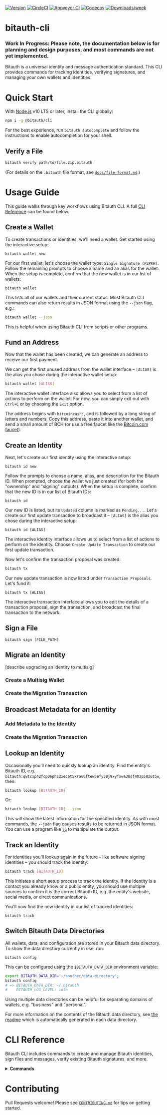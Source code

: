 [![Version](https://img.shields.io/npm/v/@bitauth/cli.svg)](https://npmjs.org/package/@bitauth/cli)
[![CircleCI](https://circleci.com/gh/bitauth/bitauth-cli/tree/master.svg?style=shield)](https://circleci.com/gh/bitauth/bitauth-cli/tree/master)
[![Appveyor CI](https://ci.appveyor.com/api/projects/status/github/bitauth/bitauth-cli?branch=master&svg=true)](https://ci.appveyor.com/project/bitauth/bitauth-cli/branch/master)
[![Codecov](https://codecov.io/gh/bitauth/bitauth-cli/branch/master/graph/badge.svg)](https://codecov.io/gh/bitauth/bitauth-cli)
[![Downloads/week](https://img.shields.io/npm/dw/bitauth-cli.svg)](https://npmjs.org/package/bitauth-cli)

# bitauth-cli

### Work In Progress: Please note, the documentation below is for planning and design purposes, and most commands are not yet implemented.

Bitauth is a universal identity and message authentication standard. This CLI provides commands for tracking identities, verifying signatures, and managing your own wallets and identities.

# Quick Start

With [Node.js](https://nodejs.org/en/download/) v10 LTS or later, install the CLI globally:

```sh
npm i -g @bitauth/cli
```

For the best experience, run `bitauth autocomplete` and follow the instructions to enable autocompletion for your shell.

## Verify a File

```sh
bitauth verify path/to/file.zip.bitauth
```

(For details on the `.bitauth` file format, see [`docs/file-format.md`](/docs/file-format.md).)

# Usage Guide

This guide walks through key workflows using Bitauth CLI. A full [CLI Reference](#cli-reference) can be found below.

## Create a Wallet

To create transactions or identities, we'll need a wallet. Get started using the interactive setup:

```
bitauth wallet new
```

<!-- Outline:
- What kind of wallet would you like to create? (new wallet types can be added with `bitauth template`)
- (if template takes arguments, request them here)
- (if ambiguous:) Which role will be performed by this wallet?
- Enter a name for this wallet: (used in CLI output, e.g. "Personal Wallet")
- Choose an alias for this wallet: (to refer to this wallet in CLI commands, e.g. "personal")

(if entity requires variables which aren't keys:)
  - How many addresses should be pre-generated?
  - Please provide a value for `variable_name`: (First sentence of variable description) Footer: The remaining portion of the variable description as a hint. (Followed by) Result: [computed in hex and disassembled] | Error: [BTL compilation error]

__**Wallet Data**__
Variable name:

(Print full CLI command with dim text:)
Creating wallet...
$ bitauth wallet:new "Personal Wallet" "personal" --template="m-of-n" --template-parameters="{m:2,n:2}" --entity="owner" --wallet-data="{wallet_var:'0x012345'}" --address-data="[{addr_var: '1'}, {addr_var: '2'}]"

New wallet "Personal Wallet" partially created at: $BITAUTH_DATA_DIR/wallets/personal

For details, run: `bitauth wallet personal`

--json: {
  path: '$BITAUTH_DATA_DIR/wallets/short-id',
  status: 'partial'
}
 -->

For our first wallet, let's choose the wallet type: `Single Signature (P2PKH)`. Follow the remaining prompts to choose a name and an alias for the wallet. When the setup is complete, confirm that the new wallet is in our list of wallets:

```
bitauth wallet
```

<!--

$ bitauth wallet
Use "bitauth wallet [ALIAS]" to start interactive mode, or --help for details.

**Bitauth Wallets**:
Alias       Name              Role (if any differ)     Balance       Refreshed (if any differ)
personal    Personal Wallet   Owner                    1.000 BCH     2020-2-27 12:00 PM EST
second      Another Wallet    Owner                    0.050 BCH
(if Refreshed column is hidden:)
Refreshed: 2020-2-27 12:00 PM EST

-->

This lists all of our wallets and their current status. Most Bitauth CLI commands can also return results in JSON format using the `--json` flag, e.g.:

```sh
bitauth wallet --json
```

<!--

{
  "wallets": [
    {"alias": "personal", "name": "Personal Wallet", "role": "Owner", "balance": "1.000 BCH", Refreshed: [Date]}
  ]
}

 -->

This is helpful when using Bitauth CLI from scripts or other programs.

## Fund an Address

Now that the wallet has been created, we can generate an address to receive our first payment.

We can get the first unused address from the wallet interface – `[ALIAS]` is the alias you chose during the interactive wallet setup:

```sh
bitauth wallet [ALIAS]
```

<!--
bold(Personal Wallet) (c.yellow("personal"))

list addresses

Commands:
- rename
- status (shown in interactive header)
- refresh
- address
- outputs
- listen

 -->

The interactive wallet interface also allows you to select from a list of actions to perform on the wallet. For now, you can simply exit out with `Ctrl+C` or by choosing the `Exit` option.

The address begins with `bitcoincash:`, and is followed by a long string of letters and numbers. Copy this address, paste it into another wallet, and send a small amount of BCH (or use a free faucet like the [Bitcoin.com faucet](https://free.bitcoin.com/)).

## Create an Identity

Next, let's create our first identity using the interactive setup:

```
bitauth id new
```

<!--
 - Enter a name for this Bitauth ID: (e.g. "Satoshi Nakamoto" or "Company Name")
   - warn if longer than 50 characters
 - Choose an alias for this Bitauth ID: (to refer to it in CLI commands, e.g. "me")
 - Enter a description for this identity: [placeholder: "Short bio or description for this identity"] (optional)
   - warn if longer than 100 characters
 - Would you like to broadcast this name and description on-chain? Make public / Don't share (by adding them to the public metadata for this identity)
 - Which wallet should hold the ownership output? (This wallet must sign to update the identity or change the signing output.)
 - Which wallet should hold the signing output? (This wallet may temporarily sign on behalf of the identity.)
 -->

Follow the prompts to choose a name, alias, and description for the Bitauth ID. When prompted, choose the wallet we just created (for both the "ownership" and "signing" outputs). When the setup is complete, confirm that the new ID is in our list of Bitauth IDs:

```
bitauth id
```

<!--
TODO: can we merge "track" into this?

example output:

Bitauth Identities
==================
Alias  Name               Wallet (/Ownership)    Signing (if any differ)    Updated
me     Jason Dreyzehner   Personal Wallet        Another Wallet             2020-2-27 12:00PM EST

 -->

Our new ID is listed, but its `Updated` column is marked as `Pending...`. Let's create our first update transaction to broadcast it – `[ALIAS]` is the alias you chose during the interactive setup:

```
bitauth id [ALIAS]
```

<!--
bold(Jason Dreyzehner) (c.yellow("me"))
Bitauth ID: [Pending first update] (later: `bitauth:qwtcxp42fcp06phz2xec6t5krau0ftew5efy50j9xyfxwa38df40zp58z6t5w`)
Comment: Short bio or description for this identity

Last Update: 2020-2-27 12:00PM EST (/ c.dim(never))
[Authhead TXID]

Current Status
==============
Ownership: c.dim(none)
Public Metadata: c.dim(none)

After Update
============
Ownership: Personal Wallet
Signing Output: Another Wallet (only shown if different than Ownership)
Public Metadata:
  Name: "Jason Dreyzehner"
  Comment: "Short bio or description for this identity"

**This identity has pending changes.**
Confirm the changes are correct, then create the update transaction.

- Create Update Transaction
---- (separator)
- Change Name, Alias, or Comment
  - (Display enquirer multi-input form)
  - (On confirm:) Would you like to update this identity's public metadata with these changes? (hint: The "name" and "comment" will be broadcasted on-chain.)
- Edit Public Metadata (hint: Metadata is shared via an OP_RETURN output using the Bitauth Key-Value Protocol.)
- Move Ownership Output (hint: This output must sign to create update transactions.)
- Move Signing Output (hint: This output can sign on behalf of the identity.)
- Exit (hint: You can also exit with Ctrl+C.)
 -->

The interactive identity interface allows us to select from a list of actions to perform on the identity. Choose `Create Update Transaction` to create our first update transaction.

<!--

doesn't have any options/interactivity – just creates the proposal. Change output set to the ownership output, dust amount set to the signing output.

$ bitauth id:update [ALIAS]
Update transaction proposal created for identity Jason Dreyzehner ("me").

Proposal ID: [uuid]
Alias: me-0

Use "bitauth tx me-0" to modify or broadcast.


--json: {
  "update": {
    "success": true,
    "proposal": "[ID]",
    "alias": "[ALIAS]"
  }
}

 -->

Now let's confirm the transaction proposal was created:

```sh
bitauth tx
```

<!--


flags:
filter by wallet: --wallet="ALIAS"
filter by identity: --id="ALIAS"
filter by address: --address="ADDR"
only proposals: --proposals
only history: --history
show both proposals and history: --proposals --history OR (neither flag)
limits to 20 items by default – no limit: --limit=0
--json should work as expected

● – signed
(? ◍ – partially signed , ○ – finalized, or:)
○ – partially signed

example output:

$ bitauth tx
Transaction Proposals                            ● signed   ○ partially signed
=====================
  Alias        Comment                                Created
○ me-0         Update TX for "Jason Dreyzehner"       2020-2-27 12:00PM EST

(if exists)
Transaction History
===================

 -->

Our new update transaction is now listed under `Transaction Proposals`. Let's fund it:

```
bitauth tx [ALIAS]
```

<!--

$ bitauth tx me-0
Transaction Proposal: me-0
Comment: Identity Update TX for "Jason Dreyzehner"
Created: 2020-2-27 12:00PM EST

Inputs: c.dim(none)

Outputs:
● 0: 0.001 BCH – Personal Wallet (:1)
  1: 0.001 BCH – Another Wallet (:1)
  2: 0 BCH – OP_RETURN (BKVP Metadata)
dim(● change output)

(blocking issues shown here:)
**This transaction has not been funded.** Add at least one input to continue.

- Edit Inputs/Outputs
---- (required/recommended actions shown above separator)
- Change Alias or Comment
- Export Proposal
- Import Updated Proposal
- Exit (hint: You can also exit with Ctrl+C.)


------------------
(Inputs which include Ownership Outputs from tracked identities:)

Inputs:
  0: 0.01 BCH – Personal Wallet (:1) → bold(Jason Dreyzehner ("me")), bold(Another Merged One ("another"))

(Warnings section – non-blocking issues)
Warnings:
  - This transaction proposal modifies the identity: Jason Dreyzehner ("me")
  - This transaction proposal modifies the identity: Another Merged One ("another")


  - (OP_RETURN in 0th output + tracked identities:) This transaction permanently destroys an identity: Identity Name ("alias") - The Ownership (0th) output is un-spendable.

------------------

Editing Inputs & Outputs
========================

Inputs:
  c.dim(<empty>)

  Add an input...
  Reorder inputs...(prompt: Use the <left> or <right> arrow keys to sort...)

Outputs:
  0: 0.001 BCH – Personal Wallet (:1) – ● Change Output
  1: 0.001 BCH – Another Wallet (:1)
  2: 0 BCH – OP_RETURN (BKVP Metadata)

  Add an output...
  Reorder outputs...(prompt: Use the <left> or <right> arrow keys to sort...)
  Select another change output...

Finish Editing

TODO:
 - interface for adding/editing inputs
 - interface for adding/editing standard output
 - interface for adding/editing OP_RETURNs (and specialization for BKVP Metadata)

  OP_RETURN details
 ({'n':'Jason Dreyzehner', 'c': ''})

 -->

The interactive transaction interface allows you to edit the details of a transaction proposal, sign the transaction, and broadcast the final transaction to the network.

## Sign a File

```
bitauth sign [FILE_PATH]
```

## Migrate an Identity

[describe upgrading an identity to multisig]

### Create a Multisig Wallet

### Create the Migration Transaction

## Broadcast Metadata for an Identity

### Add Metadata to the Identity

### Create the Migration Transaction

## Lookup an Identity

Occasionally you'll need to quickly lookup an identity. Find the entity's Bitauth ID, e.g. `bitauth:qwtcxp42fcp06phz2xec6t5krau0ftew5efy50j9xyfxwa38df40zp58z6t5w`, then:

```sh
bitauth lookup [BITAUTH_ID]
```

Or:

```sh
bitauth lookup [BITAUTH_ID] --json
```

This will show the latest information for the specified identity. As with most commands, the `--json` flag causes results to be returned in JSON format. You can use a program like [`jq`](https://github.com/stedolan/jq) to manipulate the output.

## Track an Identity

For identities you'll lookup again in the future – like software signing identities – you should track the identity:

```sh
bitauth track [BITAUTH_ID]
```

This initiates a short setup process to track the identity. If the identity is a contact you already know or a public entity, you should use multiple sources to confirm it is the correct Bitauth ID, e.g. the entity's website, social media, or direct communications.

You'll now find the new identity in our list of tracked identities:

```
bitauth track
```

<!--
icon ideas:
● – ownership
◍ – confirming ownership output
○ – signing
◌ – confirming signing output


Tracked Bitauth Identities      (show when visible:)    ● ownership   ○ signing
==========================

  Name                  Comment                                       Alias  (default 7, up to first different char)
○ Another Identity      That one's description                        qwtcxp42...
● Jason Dreyzehner      Short bio or description for this identity    me

--json:

{
  "identities": [
    {"name": "Another Identity", "comment": "That one's description", "ownership": false, "signing": "personal"},
    {"name": "Jason Dreyzehner", "comment": "Short bio or description for this identity", "ownership": "personal", "signing": "personal"},
    {"name": "Someone Else", "comment": "the comment I added", "ownership": false, "signing": false}
  ]
}


 -->

## Switch Bitauth Data Directories

All wallets, data, and configuration are stored in your Bitauth data directory. To show the data directory currently in use, run:

```
bitauth config
```

This can be configured using the `$BITAUTH_DATA_DIR` environment variable:

```sh
export BITAUTH_DATA_DIR='~/another/data-directory';
bitauth config
# => BITAUTH_DATA_DIR: ~/.bitauth
#    BITAUTH_LOG_LEVEL: info
```

Using multiple data directories can be helpful for separating domains of wallets, e.g. "business" and "personal".

For more information on the contents of the Bitauth data directory, see [the readme](src/internal/defaults/data-dir-readme.ts) which is automatically generated in each data directory.

# CLI Reference

Bitauth CLI includes commands to create and manage Bitauth identities, sign files and messages, verify existing Bitauth signatures, and more.

<!-- disable:usage -->
<!-- disable:usagestop -->

<!-- disable:toc -->
<!-- disable:tocstop -->

<details>
<summary><strong>Commands</strong></summary>

Below you'll find the [`help`](#bitauth-help-command) output for all available commands.

<!-- commands -->

- [`bitauth autocomplete [SHELL]`](#bitauth-autocomplete-shell)
- [`bitauth config`](#bitauth-config)
- [`bitauth hello [FILE]`](#bitauth-hello-file)
- [`bitauth help [COMMAND]`](#bitauth-help-command)
- [`bitauth template`](#bitauth-template)
- [`bitauth update [CHANNEL]`](#bitauth-update-channel)
- [`bitauth wallet [WALLET_ALIAS]`](#bitauth-wallet-wallet_alias)
- [`bitauth wallet:new [WALLET_ALIAS] [TEMPLATE_ALIAS]`](#bitauth-walletnew-wallet_alias-template_alias)

## `bitauth autocomplete [SHELL]`

display autocomplete installation instructions

```
USAGE
  $ bitauth autocomplete [SHELL]

ARGUMENTS
  SHELL  shell type

OPTIONS
  -r, --refresh-cache  Refresh cache (ignores displaying instructions)

EXAMPLES
  $ bitauth autocomplete
  $ bitauth autocomplete bash
  $ bitauth autocomplete zsh
  $ bitauth autocomplete --refresh-cache
```

_See code: [@oclif/plugin-autocomplete](https://github.com/oclif/plugin-autocomplete/blob/v0.2.0/src/commands/autocomplete/index.ts)_

## `bitauth config`

Display current Bitauth configuration

```
USAGE
  $ bitauth config

OPTIONS
  -h, --help  show CLI help
  --json      return output in JSON format
```

_See code: [src/commands/config.ts](https://github.com/bitauth/bitauth-cli/blob/v0.0.0/src/commands/config.ts)_

## `bitauth hello [FILE]`

some demo info

```
USAGE
  $ bitauth hello [FILE]

OPTIONS
  -f, --force
  -h, --help       show CLI help
  -n, --name=name  name to print

DESCRIPTION
  Longer description here

EXAMPLE
  $ bitauth hello
  hello world from ./src/hello.ts!
```

_See code: [src/commands/hello.ts](https://github.com/bitauth/bitauth-cli/blob/v0.0.0/src/commands/hello.ts)_

## `bitauth help [COMMAND]`

display help for bitauth

```
USAGE
  $ bitauth help [COMMAND]

ARGUMENTS
  COMMAND  command to show help for

OPTIONS
  --all  see all commands in CLI
```

_See code: [@oclif/plugin-help](https://github.com/oclif/plugin-help/blob/v3.1.0/src/commands/help.ts)_

## `bitauth template`

list available Bitauth templates

```
USAGE
  $ bitauth template

OPTIONS
  -h, --help  show CLI help
  --json      return output in JSON format
```

_See code: [src/commands/template.ts](https://github.com/bitauth/bitauth-cli/blob/v0.0.0/src/commands/template.ts)_

## `bitauth update [CHANNEL]`

update the bitauth CLI

```
USAGE
  $ bitauth update [CHANNEL]
```

_See code: [@oclif/plugin-update](https://github.com/oclif/plugin-update/blob/v1.3.10/src/commands/update.ts)_

## `bitauth wallet [WALLET_ALIAS]`

list all wallets

```
USAGE
  $ bitauth wallet [WALLET_ALIAS]

ARGUMENTS
  WALLET_ALIAS  wallet alias

OPTIONS
  -h, --help  show CLI help
  --json      return output in JSON format

DESCRIPTION
  Longer description here

ALIASES
  $ bitauth wallets

EXAMPLE
  $ bitauth wallet
  hello world from ./src/hello.ts!
```

_See code: [src/commands/wallet/index.ts](https://github.com/bitauth/bitauth-cli/blob/v0.0.0/src/commands/wallet/index.ts)_

## `bitauth wallet:new [WALLET_ALIAS] [TEMPLATE_ALIAS]`

create a new wallet

```
USAGE
  $ bitauth wallet:new [WALLET_ALIAS] [TEMPLATE_ALIAS]

ARGUMENTS
  WALLET_ALIAS    wallet alias
  TEMPLATE_ALIAS  authentication template alias

OPTIONS
  -h, --help  show CLI help

DESCRIPTION
  Longer description here

EXAMPLE
  $ bitauth wallet:new
  hello world from ./src/hello.ts!
```

_See code: [src/commands/wallet/new.ts](https://github.com/bitauth/bitauth-cli/blob/v0.0.0/src/commands/wallet/new.ts)_

<!-- commandsstop -->

</details>

# Contributing

Pull Requests welcome! Please see [`CONTRIBUTING.md`](.github/CONTRIBUTING.md) for tips on getting started.
